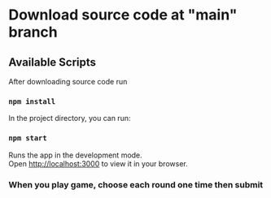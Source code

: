 # Download source code at "main" branch

## Available Scripts

After downloading source code run

### `npm install`

In the project directory, you can run:

### `npm start`

Runs the app in the development mode.\
Open [http://localhost:3000](http://localhost:3000) to view it in your browser.

### When you play game, choose each round one time then submit  
